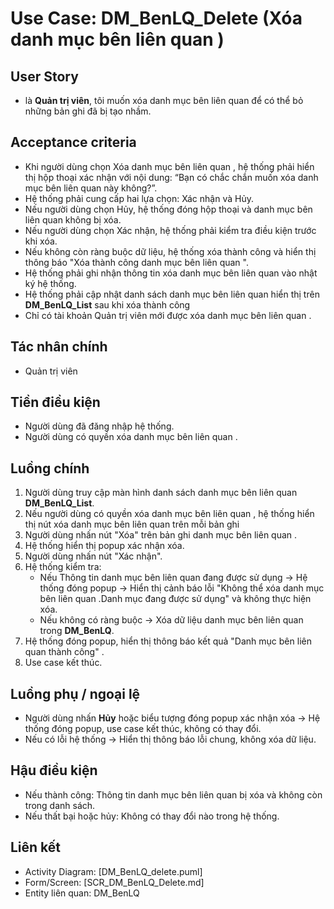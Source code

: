 # Use Case: DM_BenLQ_Delete (Xóa danh mục bên liên quan )

## User Story
- là **Quản trị viên**, tôi muốn xóa danh mục bên liên quan  để có thể bỏ những bản ghi đã bị tạo nhầm.

## Acceptance criteria
- Khi người dùng chọn Xóa danh mục bên liên quan , hệ thống phải hiển thị hộp thoại xác nhận với nội dung: “Bạn có chắc chắn muốn xóa danh mục bên liên quan  này không?”.
- Hệ thống phải cung cấp hai lựa chọn: Xác nhận và Hủy.
- Nếu người dùng chọn Hủy, hệ thống đóng hộp thoại và danh mục bên liên quan  không bị xóa.
- Nếu người dùng chọn Xác nhận, hệ thống phải kiểm tra điều kiện trước khi xóa.
- Nếu không còn ràng buộc dữ liệu, hệ thống xóa thành công và hiển thị thông báo "Xóa thành công danh mục bên liên quan ".
- Hệ thống phải ghi nhận thông tin xóa danh mục bên liên quan  vào nhật ký hệ thống. 
- Hệ thống phải cập nhật danh sách danh mục bên liên quan  hiển thị trên **DM_BenLQ_List** sau khi xóa thành công
- Chỉ có tài khoản Quản trị viên mới được xóa danh mục bên liên quan .

## Tác nhân chính
- Quản trị viên

## Tiền điều kiện
- Người dùng đã đăng nhập hệ thống.
- Người dùng có quyền xóa danh mục bên liên quan .

## Luồng chính
1. Người dùng truy cập màn hình danh sách danh mục bên liên quan  **DM_BenLQ_List**.  
2. Nếu người dùng có quyền xóa danh mục bên liên quan , hệ thống hiển thị nút xóa danh mục bên liên quan  trên mỗi bản ghi
3. Người dùng nhấn nút "Xóa" trên bản ghi danh mục bên liên quan .  
3. Hệ thống hiển thị popup xác nhận xóa.  
4. Người dùng nhấn nút "Xác nhận".  
5. Hệ thống kiểm tra:  
   - Nếu Thông tin danh mục bên liên quan  đang được sử dụng → Hệ thống đóng popup → Hiển thị cảnh báo lỗi "Không thể xóa danh mục bên liên quan .Danh mục đang được sử dụng" và không thực hiện xóa.  
   - Nếu không có ràng buộc → Xóa dữ liệu danh mục bên liên quan  trong **DM_BenLQ**.  
6. Hệ thống đóng popup, hiển thị thông báo kết quả "Danh mục bên liên quan  thành công" .  
7. Use case kết thúc. 

## Luồng phụ / ngoại lệ
- Người dùng nhấn **Hủy** hoặc biểu tượng đóng popup xác nhận xóa → Hệ thống đóng popup, use case kết thúc, không có thay đổi.  
- Nếu có lỗi hệ thống → Hiển thị thông báo lỗi chung, không xóa dữ liệu.  

## Hậu điều kiện
- Nếu thành công: Thông tin danh mục bên liên quan  bị xóa và không còn trong danh sách.  
- Nếu thất bại hoặc hủy: Không có thay đổi nào trong hệ thống.

## Liên kết
- Activity Diagram: [DM_BenLQ_delete.puml]
- Form/Screen: [SCR_DM_BenLQ_Delete.md]
- Entity liên quan: DM_BenLQ
